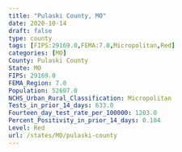 ```yaml
---
title: "Pulaski County, MO"
date: 2020-10-14
draft: false
type: county
tags: [FIPS:29169.0,FEMA:7.0,Micropolitan,Red]
categories: [MO]
County: Pulaski County
State: MO
FIPS: 29169.0
FEMA_Region: 7.0
Population: 52607.0
NCHS_Urban_Rural_Classification: Micropolitan
Tests_in_prior_14_days: 633.0
Fourteen_day_test_rate_per_100000: 1203.0
Percent_Positivity_in_prior_14_days: 0.104
Level: Red
url: /states/MO/pulaski-county
---
```




